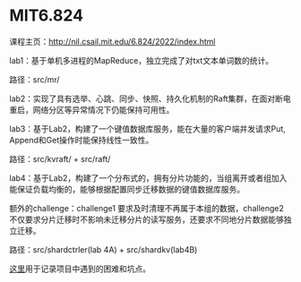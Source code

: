 # MIT6.824
课程主页：http://nil.csail.mit.edu/6.824/2022/index.html

lab1：基于单机多进程的MapReduce，独立完成了对txt文本单词数的统计。

路径：src/mr/

lab2：实现了具有选举、心跳、同步、快照、持久化机制的Raft集群，在面对断电重启，网络分区等异常情况下仍能保持可用性。

lab3：基于Lab2，构建了一个键值数据库服务，能在大量的客户端并发请求Put, Append和Get操作时能保持线性一致性。

路径：src/kvraft/ + src/raft/

lab4：基于Lab2，构建了一个分布式的，拥有分片功能的，当组离开或者组加入能保证负载均衡的，能够根据配置同步迁移数据的键值数据库服务。

额外的challenge：challenge1 要求及时清理不再属于本组的数据，challenge2 不仅要求分片迁移时不影响未迁移分片的读写服务，还要求不同地分片数据能够独立迁移。

路径：src/shardctrler(lab 4A) + src/shardkv(lab4B)

[这里](https://github.com/jaychentank/Notes/blob/main/%E5%88%86%E5%B8%83%E5%BC%8F%E5%AD%A6%E4%B9%A0%E7%AC%94%E8%AE%B0.md)用于记录项目中遇到的困难和坑点。
